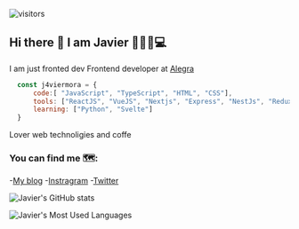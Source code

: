 ![visitors](https://visitor-badge.glitch.me/badge?page_id=j4viermora.j4viermora&left_color=green&right_color=red)
## Hi there 👋 I am Javier 👨🏽‍💻💻 

I am just fronted dev
Frontend developer at [Alegra](https://alegra.com)

```js
  const j4viermora = {
      code:[ "JavaScript", "TypeScript", "HTML", "CSS"],
      tools: ["ReactJS", "VueJS", "Nextjs", "Express", "NestJs", "Redux" ],
      learning: ["Python", "Svelte"]
  }
```

Lover web technoligies and coffe

### You can find me 🗺️:
-[My blog](https://j4viermora.hobbylayer.com/blog)
-[Instragram](https://instagram.com/j4viermora)
-[Twitter](https://twitter.com/j4viermora)


![Javier's GitHub stats](https://github-readme-stats.vercel.app/api?username=j4viermora&count_private=true&theme=nord&show_icons=true)

![Javier's Most Used Languages](https://github-readme-stats.vercel.app/api/top-langs/?username=j4viermora&theme=nord&hide=HTML)
